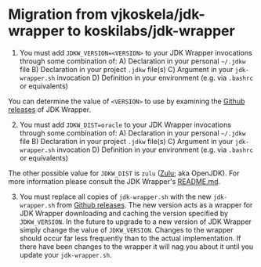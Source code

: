 Migration from vjkoskela/jdk-wrapper to koskilabs/jdk-wrapper
=============================================================

1) You must add `JDKW_VERSION=<VERSION>` to your JDK Wrapper invocations through some combination of:
    A) Declaration in your personal `~/.jdkw` file
    B) Declaration in your project `.jdkw` file(s)
    C) Argument in your `jdk-wrapper.sh` invocation
    D) Definition in your environment (e.g. via `.bashrc` or equivalents)

You can determine the value of `<VERSION>` to use by examining the [Github releases](https://github.com/koskilabs/jdk-wrapper/releases) of JDK Wrapper.

2) You must add `JDKW_DIST=oracle` to your JDK Wrapper invocations through some combination of:
    A) Declaration in your personal `~/.jdkw` file
    B) Declaration in your project `.jdkw` file(s)
    C) Argument in your `jdk-wrapper.sh` invocation
    D) Definition in your environment (e.g. via `.bashrc` or equivalents)

The other possible value for `JDKW_DIST` is `zulu` ([Zulu](https://www.azul.com/downloads/zulu/); aka OpenJDK). For more information please consult the JDK Wrapper's [README.md](https://github.com/koskilabs/jdk-wrapper/blob/master/README.md).

3) You must replace all copies of `jdk-wrapper.sh` with the new `jdk-wrapper.sh` from [Github releases](https://github.com/koskilabs/jdk-wrapper/releases).
The new version acts as a wrapper for JDK Wrapper downloading and caching the version specified by `JDKW_VERSION`. In the future to upgrade to a new version
of JDK Wrapper simply change the value of `JDKW_VERSION`. Changes to the wrapper should occur far less frequently than to the actual implementation. If there
have been changes to the wrapper it will nag you about it until you update your `jdk-wrapper.sh`.